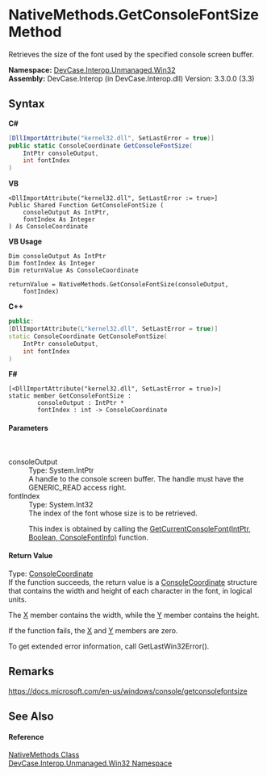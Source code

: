 # NativeMethods.GetConsoleFontSize Method 
 

Retrieves the size of the font used by the specified console screen buffer.

**Namespace:**&nbsp;<a href="N_DevCase_Interop_Unmanaged_Win32">DevCase.Interop.Unmanaged.Win32</a><br />**Assembly:**&nbsp;DevCase.Interop (in DevCase.Interop.dll) Version: 3.3.0.0 (3.3)

## Syntax

**C#**<br />
``` C#
[DllImportAttribute("kernel32.dll", SetLastError = true)]
public static ConsoleCoordinate GetConsoleFontSize(
	IntPtr consoleOutput,
	int fontIndex
)
```

**VB**<br />
``` VB
<DllImportAttribute("kernel32.dll", SetLastError := true>]
Public Shared Function GetConsoleFontSize ( 
	consoleOutput As IntPtr,
	fontIndex As Integer
) As ConsoleCoordinate
```

**VB Usage**<br />
``` VB Usage
Dim consoleOutput As IntPtr
Dim fontIndex As Integer
Dim returnValue As ConsoleCoordinate

returnValue = NativeMethods.GetConsoleFontSize(consoleOutput, 
	fontIndex)
```

**C++**<br />
``` C++
public:
[DllImportAttribute(L"kernel32.dll", SetLastError = true)]
static ConsoleCoordinate GetConsoleFontSize(
	IntPtr consoleOutput, 
	int fontIndex
)
```

**F#**<br />
``` F#
[<DllImportAttribute("kernel32.dll", SetLastError = true)>]
static member GetConsoleFontSize : 
        consoleOutput : IntPtr * 
        fontIndex : int -> ConsoleCoordinate 

```


#### Parameters
&nbsp;<dl><dt>consoleOutput</dt><dd>Type: System.IntPtr<br />A handle to the console screen buffer. The handle must have the GENERIC_READ access right.</dd><dt>fontIndex</dt><dd>Type: System.Int32<br />The index of the font whose size is to be retrieved. 

 This index is obtained by calling the <a href="M_DevCase_Interop_Unmanaged_Win32_NativeMethods_GetCurrentConsoleFont">GetCurrentConsoleFont(IntPtr, Boolean, ConsoleFontInfo)</a> function.</dd></dl>

#### Return Value
Type: <a href="T_DevCase_Interop_Unmanaged_Win32_Structures_ConsoleCoordinate">ConsoleCoordinate</a><br />If the function succeeds, the return value is a <a href="T_DevCase_Interop_Unmanaged_Win32_Structures_ConsoleCoordinate">ConsoleCoordinate</a> structure that contains the width and height of each character in the font, in logical units. 

 The <a href="F_DevCase_Interop_Unmanaged_Win32_Structures_ConsoleCoordinate_X">X</a> member contains the width, while the <a href="F_DevCase_Interop_Unmanaged_Win32_Structures_ConsoleCoordinate_Y">Y</a> member contains the height. 

 If the function fails, the <a href="F_DevCase_Interop_Unmanaged_Win32_Structures_ConsoleCoordinate_X">X</a> and <a href="F_DevCase_Interop_Unmanaged_Win32_Structures_ConsoleCoordinate_Y">Y</a> members are zero. 

 To get extended error information, call GetLastWin32Error().

## Remarks
<a href="https://docs.microsoft.com/en-us/windows/console/getconsolefontsize" target="_blank">https://docs.microsoft.com/en-us/windows/console/getconsolefontsize</a>

## See Also


#### Reference
<a href="T_DevCase_Interop_Unmanaged_Win32_NativeMethods">NativeMethods Class</a><br /><a href="N_DevCase_Interop_Unmanaged_Win32">DevCase.Interop.Unmanaged.Win32 Namespace</a><br />